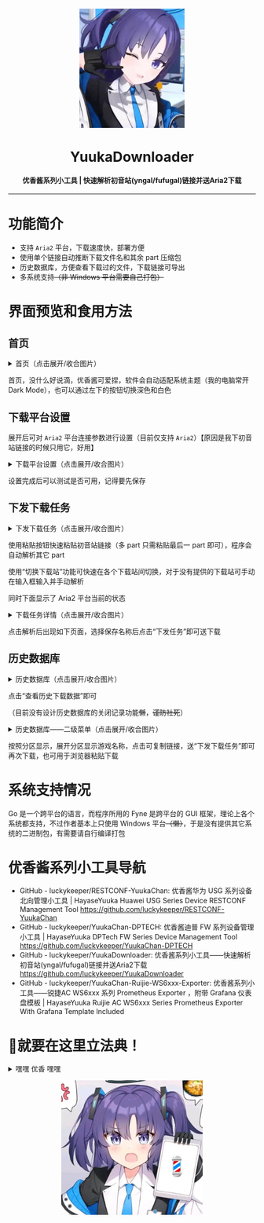 <p align="center"><img src="./images/Yuuka_Header.jpg" style="zoom:40%;" /></p><h1 align="center">YuukaDownloader</h1><h4 align="center">优香酱系列小工具 | 快速解析初音站(yngal/fufugal)链接并送Aria2下载</h4><hr/>

# 功能简介

- 支持 `Aria2` 平台，下载速度快，部署方便
- 使用单个链接自动推断下载文件名和其余 part 压缩包
- 历史数据库，方便查看下载过的文件，下载链接可导出
- 多系统支持~~（非 Windows 平台需要自己打包）~~

# 界面预览和食用方法

## 首页

<details>   <summary>首页（点击展开/收合图片）</summary>   <p><img src="./images/scr01.png" alt="优香酱可爱捏" style="zoom: 67%;" /></p></details>

首页，没什么好说滴，优香酱可爱捏，软件会自动适配系统主题（我的电脑常开 Dark Mode），也可以通过左下的按钮切换深色和白色

## 下载平台设置

展开后可对 `Aria2` 平台连接参数进行设置（目前仅支持 `Aria2`）【原因是我下初音站链接的时候只用它，好用】

<details>   <summary>下载平台设置（点击展开/收合图片）</summary>   <p><img src="./images/scr02.png" alt="优香酱可爱捏" style="zoom: 67%;" /></p></details>

设置完成后可以测试是否可用，记得要先保存

## 下发下载任务

<details>   <summary>下发下载任务（点击展开/收合图片）</summary>   <p><img src="./images/scr03.png" alt="优香酱可爱捏" style="zoom: 67%;" /></p></details>

使用粘贴按钮快速粘贴初音站链接（多 part 只需粘贴最后一 part 即可），程序会自动解析其它 part

使用“切换下载站”功能可快速在各个下载站间切换，对于没有提供的下载站可手动在输入框输入并手动解析

同时下面显示了 Aria2 平台当前的状态

<details>   <summary>下载任务详情（点击展开/收合图片）</summary>   <p><img src="./images/scr03_p1.png" alt="优香酱可爱捏" style="zoom: 67%;" /></p></details>

点击解析后出现如下页面，选择保存名称后点击“下发任务”即可送下载

## 历史数据库

<details>   <summary>历史数据库（点击展开/收合图片）</summary>   <p><img src="./images/scr04.png" alt="优香酱可爱捏" style="zoom: 67%;" /></p></details>

点击“查看历史下载数据”即可

（目前没有设计历史数据库的关闭记录功能~~懒~~，~~谨防社死~~）

<details>   <summary>历史数据库——二级菜单（点击展开/收合图片）</summary>   <p><img src="./images/scr04_p1.png" alt="优香酱可爱捏" style="zoom: 67%;" /></p></details>

按照分区显示，展开分区显示游戏名称，点击可复制链接，送“下发下载任务”即可再次下载，也可用于浏览器粘贴下载

# 系统支持情况

Go 是一个跨平台的语言，而程序所用的 Fyne 是跨平台的 GUI 框架，理论上各个系统都支持，不过作者基本上只使用 Windows 平台~~（懒）~~，于是没有提供其它系统的二进制包，有需要请自行编译打包

# 优香酱系列小工具导航

- GitHub - luckykeeper/RESTCONF-YuukaChan: 优香酱华为 USG 系列设备北向管理小工具 | HayaseYuuka Huawei USG Series Device RESTCONF Management Tool
  https://github.com/luckykeeper/RESTCONF-YuukaChan
- GitHub - luckykeeper/YuukaChan-DPTECH: 优香酱迪普 FW 系列设备管理小工具 | HayaseYuuka DPTech FW Series Device Management Tool
  https://github.com/luckykeeper/YuukaChan-DPTECH
- GitHub - luckykeeper/YuukaDownloader: 优香酱系列小工具——快速解析初音站(yngal/fufugal)链接并送Aria2下载
  https://github.com/luckykeeper/YuukaDownloader
- GitHub - luckykeeper/YuukaChan-Ruijie-WS6xxx-Exporter: 优香酱系列小工具——锐捷AC WS6xxx 系列 Prometheus Exporter ，附带 Grafana 仪表盘模板 | HayaseYuuka Ruijie AC WS6xxx Series Prometheus Exporter With Grafana Template Included

# 💈就要在这里立法典！

<details><summary>嘿嘿 优香 嘿嘿</summary><p>对于体操服优香，我的评价是四个字：好有感觉。我主要想注重于两点，来阐述我对于体操服优香的拙见：第一，我非常喜欢优香。优香的立绘虽然把优香作为好母亲的一面展现了出来（安产型的臀部）。但是她这个头发，尤其是双马尾，看起来有点奇怪。但是这个羁绊剧情里的优香，马尾非常的自然，看上去比较长，真的好棒，好有感觉。这个泛红的脸颊，迷离的眼神，和这个袖口与手套之间露出的白皙手腕，我就不多说了。第二，我非常喜欢体操服。这是在很久很久之前，在认识优香之前，完完全全的xp使然。然而优香她不仅穿体操服，她还扎单马尾，她还穿外套，她竟然还不好好穿外套，她甚至在脸上贴星星（真的好可爱）。（倒吸一口凉气）我的妈呀，这已经到了仅仅是看一眼都能让人癫狂的程度。然而体操服优香并不实装，她真的只是给你看一眼，哈哈。与其说体操服优香让我很有感觉，不如说体操服优香就是为了我的xp量身定做的。抛开这一切因素，只看性格，优香也是数一数二的好女孩：公私分明，精明能干;但是遇到不擅长的事情也会变得呆呆的。我想和优香一起养一个爱丽丝当女儿，所以想在这里问一下大家，要买怎样的枕头才能做这样的梦呢？优香是越看越可爱的，大家可以不必拘束于这机会上的小粗腿优香，大胆的发现这个又呆又努力的女孩真正的可爱之处。</p></details>

<p align="center"><img src="./images/Yuuka01.jpg" style="zoom:40%;" /></p>
